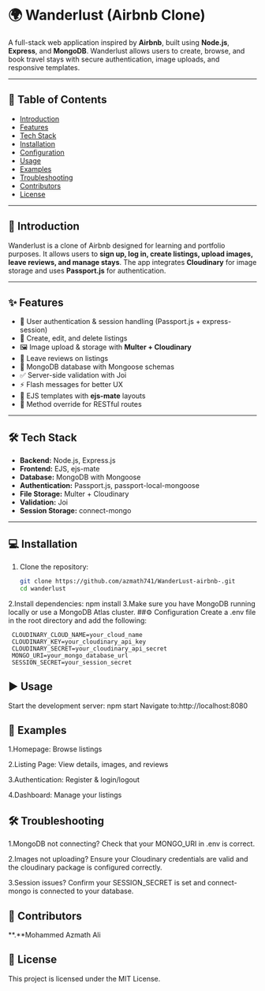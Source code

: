 # 🌍 Wanderlust (Airbnb Clone)

A full-stack web application inspired by **Airbnb**, built using **Node.js**, **Express**, and **MongoDB**. Wanderlust allows users to create, browse, and book travel stays with secure authentication, image uploads, and responsive templates.

---

## 📑 Table of Contents
- [Introduction](#-introduction)  
- [Features](#-features)  
- [Tech Stack](#-tech-stack)  
- [Installation](#-installation)  
- [Configuration](#-configuration)  
- [Usage](#-usage)  
- [Examples](#-examples)  
- [Troubleshooting](#-troubleshooting)  
- [Contributors](#-contributors)  
- [License](#-license)  

---

## 🚀 Introduction
Wanderlust is a clone of Airbnb designed for learning and portfolio purposes. It allows users to **sign up, log in, create listings, upload images, leave reviews, and manage stays**. The app integrates **Cloudinary** for image storage and uses **Passport.js** for authentication.  

---

## ✨ Features
- 🔐 User authentication & session handling (Passport.js + express-session)  
- 🏡 Create, edit, and delete listings  
- 🖼️ Image upload & storage with **Multer + Cloudinary**  
- 📝 Leave reviews on listings  
- 📂 MongoDB database with Mongoose schemas  
- ✅ Server-side validation with Joi  
- ⚡ Flash messages for better UX  
- 📄 EJS templates with **ejs-mate** layouts  
- 🔄 Method override for RESTful routes  

---

## 🛠️ Tech Stack
- **Backend:** Node.js, Express.js  
- **Frontend:** EJS, ejs-mate  
- **Database:** MongoDB with Mongoose  
- **Authentication:** Passport.js, passport-local-mongoose  
- **File Storage:** Multer + Cloudinary  
- **Validation:** Joi  
- **Session Storage:** connect-mongo  

---

## 💻 Installation

1. Clone the repository:  
   ```bash
   git clone https://github.com/azmath741/WanderLust-airbnb-.git
   cd wanderlust
2.Install dependencies:
  npm install
3.Make sure you have MongoDB running locally or use a MongoDB Atlas cluster.
##⚙️ Configuration
Create a .env file in the root directory and add the following:

     CLOUDINARY_CLOUD_NAME=your_cloud_name
     CLOUDINARY_KEY=your_cloudinary_api_key
     CLOUDINARY_SECRET=your_cloudinary_api_secret
     MONGO_URI=your_mongo_database_url
     SESSION_SECRET=your_session_secret
## ▶️ Usage

Start the development server:  npm start
Navigate to:http://localhost:8080

## 📸 Examples
1.Homepage: Browse listings

2.Listing Page: View details, images, and reviews

3.Authentication: Register & login/logout

4.Dashboard: Manage your listings

## 🛠️ Troubleshooting

1.MongoDB not connecting?
Check that your MONGO_URI in .env is correct.

2.Images not uploading?
Ensure your Cloudinary credentials are valid and the cloudinary package is configured correctly.

3.Session issues?
Confirm your SESSION_SECRET is set and connect-mongo is connected to your database.

## 👥 Contributors
**.**Mohammed Azmath Ali

## 📜 License

This project is licensed under the MIT License.

